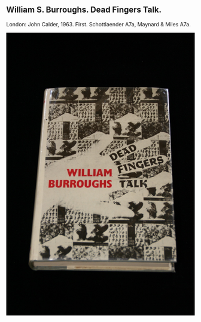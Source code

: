 ## William S. Burroughs. Dead Fingers Talk.

London: John Calder, 1963. First. Schottlaender A7a, Maynard & Miles A7a.

![Dead Fingers Talk](../assets/images/dead-fingers-talk-1.jpg)
